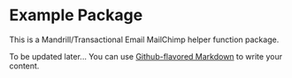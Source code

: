 # Example Package

This is a Mandrill/Transactional Email MailChimp helper function package. 

To be updated later...
You can use
[Github-flavored Markdown](https://guides.github.com/features/mastering-markdown/)
to write your content.